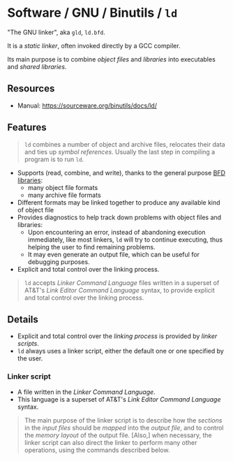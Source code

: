 # Software / GNU / Binutils / `ld`

"The GNU linker", aka `gld`, `ld.bfd`.

It is a _static linker_, often invoked directly by a GCC compiler.

Its main purpose is to combine _object files_ and _libraries_ into executables and
_shared libraries_.

## Resources

- Manual: <https://sourceware.org/binutils/docs/ld/>

## Features

> `ld` combines a number of object and archive files, relocates their data and ties up
  _symbol references_. Usually the last step in compiling a program is to run `ld`.

- Supports (read, combine, and write), thanks to the general purpose
  [BFD libraries](https://sourceware.org/binutils/docs/ld/BFD.html):
  - many object file formats
  - many archive file formats
- Different formats may be linked together to produce any available kind of object file
- Provides diagnostics to help track down problems with object files and libraries:
  - Upon encountering an error, instead of abandoning execution immediately, like most linkers,
    `ld` will try to continue executing, thus helping the user to find remaining problems.
  - It may even generate an output file, which can be useful for debugging purposes.
- Explicit and total control over the linking process.
>
> `ld` accepts _Linker Command Language_ files written in a superset of AT&T's
  _Link Editor Command Language_ syntax, to provide explicit and total control over
  the linking process.

## Details

- Explicit and total control over the _linking process_ is provided by _linker scripts_.
- `ld` always uses a linker script, either the default one or one specified by the user.

### Linker script

- A file written in the _Linker Command Language_.
- This language is a superset of AT&T's _Link Editor Command Language_ syntax.

> The main purpose of the linker script is to describe how the _sections_ in the _input files_
  should be _mapped_ into the _output file_, and to control the _memory layout_ of the output file.
> \[Also,\] when necessary, the linker script can also direct the linker to perform many
  other operations, using the commands described below.
